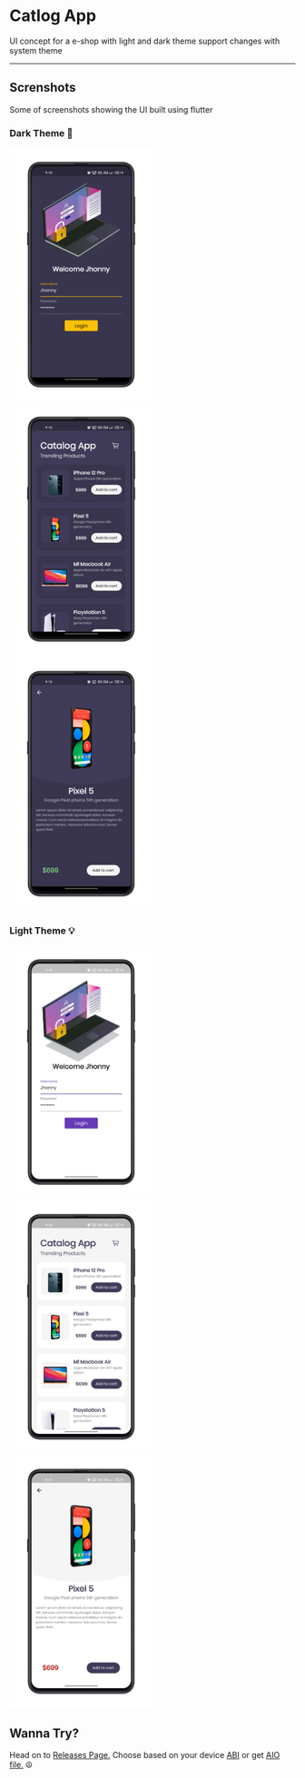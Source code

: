 # **Catlog App**

UI concept for a e-shop with light and dark theme support changes with system theme
<hr></hr>

## **Screnshots**

Some of screenshots showing the UI built using flutter

### **Dark Theme** 🖤

<img src="./assets/screenshots/loginDark.PNG" title="Login Page" width="50%" height="50%">

<img src="./assets/screenshots/homeDark.PNG" title="Home Page" width="50%" height="50%">

<img src="./assets/screenshots/productDark.PNG" title="Product Page" width="50%" height="50%">

### **Light Theme** 💡

<img src="./assets/screenshots/loginLight.PNG" title="Login Page" width="50%" height="50%">

<img src="./assets/screenshots/homeLight.PNG" title="Home Page" width="50%" height="50%">

<img src="./assets/screenshots/productLight.PNG" title="Product Page" width="50%" height="50%">

## **Wanna Try?**

Head on to [Releases Page.](https://github.com/c0dysharma/catlog-app/releases)
Choose based on your device [ABI](https://github.com/c0dysharma/catlog-app/releases/tag/v1.0.0-abi) or get [AIO file.](https://github.com/c0dysharma/catlog-app/releases/download/v1.0.0/app-release.apk) ☮